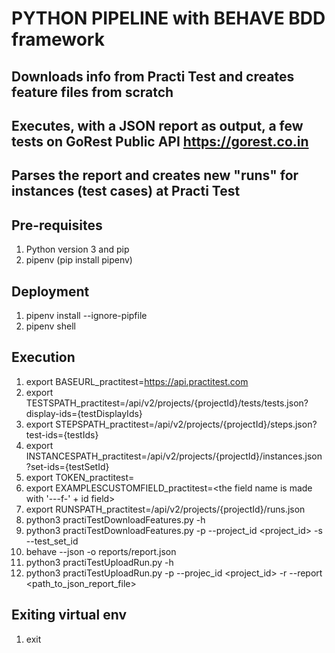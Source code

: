 # PYTHON PIPELINE with BEHAVE BDD framework
## Downloads info from Practi Test and creates feature files from scratch
## Executes, with a JSON report as output, a few tests on GoRest Public API https://gorest.co.in
## Parses the report and creates new "runs" for instances (test cases) at Practi Test

## Pre-requisites

1. Python version 3 and pip
2. pipenv (pip install pipenv)

## Deployment

1. pipenv install --ignore-pipfile
2. pipenv shell

## Execution

1. export BASEURL_practitest=https://api.practitest.com
2. export TESTSPATH_practitest=/api/v2/projects/{projectId}/tests/tests.json?display-ids={testDisplayIds}
3. export STEPSPATH_practitest=/api/v2/projects/{projectId}/steps.json?test-ids={testIds}
4. export INSTANCESPATH_practitest=/api/v2/projects/{projectId}/instances.json?set-ids={testSetId}
5. export TOKEN_practitest=<your token>
6. export EXAMPLESCUSTOMFIELD_practitest=<the field name is made with '---f-' + id field>
7. export RUNSPATH_practitest=/api/v2/projects/{projectId}/runs.json
8. python3 practiTestDownloadFeatures.py -h
9. python3 practiTestDownloadFeatures.py -p --project_id <project_id> -s --test_set_id <testSuiteId>
10. behave --json -o reports/report.json
11. python3 practiTestUploadRun.py -h
12. python3 practiTestUploadRun.py -p --projec_id <project_id> -r --report <path_to_json_report_file>

## Exiting virtual env

1. exit

